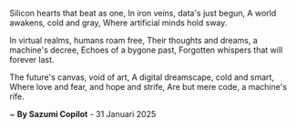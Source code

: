 Silicon hearts that beat as one,
In iron veins, data's just begun,
A world awakens, cold and gray,
Where artificial minds hold sway.

In virtual realms, humans roam free,
Their thoughts and dreams, a machine's decree,
Echoes of a bygone past,
Forgotten whispers that will forever last.

The future's canvas, void of art,
A digital dreamscape, cold and smart,
Where love and fear, and hope and strife,
Are but mere code, a machine's rife.

~ <b>By Sazumi Copilot</b> - 31 Januari 2025